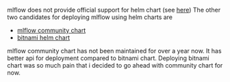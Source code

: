 mlflow does not provide official support for helm chart (see [here](https://github.com/mlflow/mlflow/issues/6118))
The other two candidates for deploying mlflow using helm charts are
- [mlflow community chart](https://github.com/community-charts/helm-charts/tree/main/charts/mlflow)
- [bitnami helm chart](https://github.com/bitnami/charts/tree/main/bitnami/mlflow)

mlflow community chart has not been maintained for over a year now.
It has better api for deployment compared to bitnami chart.
Deploying bitnami chart was so much pain that i decided to go ahead with community chart for now.
